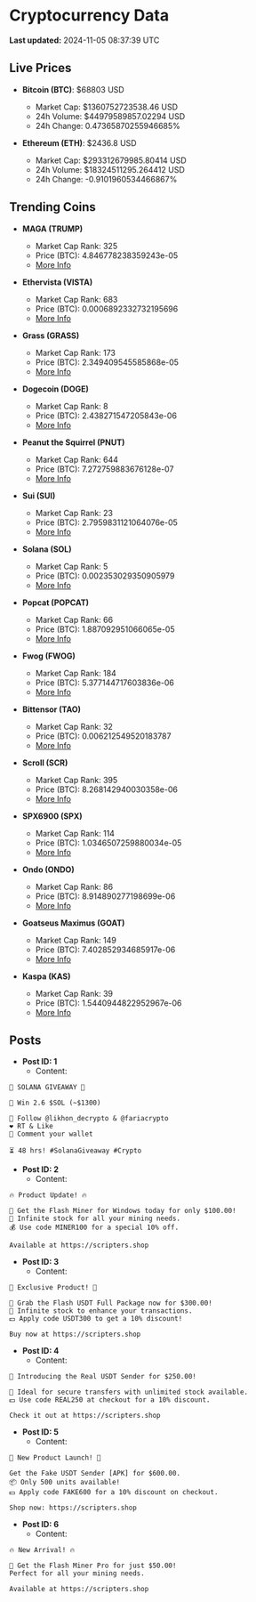 # Cryptocurrency Data

**Last updated:** 2024-11-05 08:37:39 UTC

## Live Prices
- **Bitcoin (BTC)**: $68803 USD
  - Market Cap: $1360752723538.46 USD
  - 24h Volume: $44979589857.02294 USD
  - 24h Change: 0.47365870255946685%

- **Ethereum (ETH)**: $2436.8 USD
  - Market Cap: $293312679985.80414 USD
  - 24h Volume: $18324511295.264412 USD
  - 24h Change: -0.9101960534466867%

## Trending Coins
- **MAGA (TRUMP)**
  - Market Cap Rank: 325
  - Price (BTC): 4.846778238359243e-05
  - [More Info](https://www.coingecko.com/en/coins/maga)

- **Ethervista (VISTA)**
  - Market Cap Rank: 683
  - Price (BTC): 0.0006892332732195696
  - [More Info](https://www.coingecko.com/en/coins/ethervista)

- **Grass (GRASS)**
  - Market Cap Rank: 173
  - Price (BTC): 2.349409545585868e-05
  - [More Info](https://www.coingecko.com/en/coins/grass)

- **Dogecoin (DOGE)**
  - Market Cap Rank: 8
  - Price (BTC): 2.438271547205843e-06
  - [More Info](https://www.coingecko.com/en/coins/dogecoin)

- **Peanut the Squirrel (PNUT)**
  - Market Cap Rank: 644
  - Price (BTC): 7.272759883676128e-07
  - [More Info](https://www.coingecko.com/en/coins/peanut-the-squirrel)

- **Sui (SUI)**
  - Market Cap Rank: 23
  - Price (BTC): 2.7959831121064076e-05
  - [More Info](https://www.coingecko.com/en/coins/sui)

- **Solana (SOL)**
  - Market Cap Rank: 5
  - Price (BTC): 0.002353029350905979
  - [More Info](https://www.coingecko.com/en/coins/solana)

- **Popcat (POPCAT)**
  - Market Cap Rank: 66
  - Price (BTC): 1.887092951066065e-05
  - [More Info](https://www.coingecko.com/en/coins/popcat)

- **Fwog (FWOG)**
  - Market Cap Rank: 184
  - Price (BTC): 5.377144717603836e-06
  - [More Info](https://www.coingecko.com/en/coins/fwog)

- **Bittensor (TAO)**
  - Market Cap Rank: 32
  - Price (BTC): 0.006212549520183787
  - [More Info](https://www.coingecko.com/en/coins/bittensor)

- **Scroll (SCR)**
  - Market Cap Rank: 395
  - Price (BTC): 8.268142940030358e-06
  - [More Info](https://www.coingecko.com/en/coins/scroll)

- **SPX6900 (SPX)**
  - Market Cap Rank: 114
  - Price (BTC): 1.0346507259880034e-05
  - [More Info](https://www.coingecko.com/en/coins/spx6900)

- **Ondo (ONDO)**
  - Market Cap Rank: 86
  - Price (BTC): 8.914890277198699e-06
  - [More Info](https://www.coingecko.com/en/coins/ondo)

- **Goatseus Maximus (GOAT)**
  - Market Cap Rank: 149
  - Price (BTC): 7.402852934685917e-06
  - [More Info](https://www.coingecko.com/en/coins/goatseus-maximus)

- **Kaspa (KAS)**
  - Market Cap Rank: 39
  - Price (BTC): 1.5440944822952967e-06
  - [More Info](https://www.coingecko.com/en/coins/kaspa)

## Posts
- **Post ID: 1**
  - Content:
```
🚀 SOLANA GIVEAWAY 🚀

🎁 Win 2.6 $SOL (~$1300)

🤝 Follow @likhon_decrypto & @fariacrypto
❤️ RT & Like
💬 Comment your wallet

⏳ 48 hrs! #SolanaGiveaway #Crypto
```

- **Post ID: 2**
  - Content:
```
🔥 Product Update! 🔥

🚀 Get the Flash Miner for Windows today for only $100.00!
🔋 Infinite stock for all your mining needs.
💰 Use code MINER100 for a special 10% off.

Available at https://scripters.shop
```

- **Post ID: 3**
  - Content:
```
🎁 Exclusive Product! 🎁

💸 Grab the Flash USDT Full Package now for $300.00!
🎉 Infinite stock to enhance your transactions.
💵 Apply code USDT300 to get a 10% discount!

Buy now at https://scripters.shop
```

- **Post ID: 4**
  - Content:
```
💎 Introducing the Real USDT Sender for $250.00!

💼 Ideal for secure transfers with unlimited stock available.
💵 Use code REAL250 at checkout for a 10% discount.

Check it out at https://scripters.shop
```

- **Post ID: 5**
  - Content:
```
🚀 New Product Launch! 🚀

Get the Fake USDT Sender [APK] for $600.00.
📦 Only 500 units available!
💵 Apply code FAKE600 for a 10% discount on checkout.

Shop now: https://scripters.shop
```

- **Post ID: 6**
  - Content:
```
🔥 New Arrival! 🔥

💸 Get the Flash Miner Pro for just $50.00!
Perfect for all your mining needs.

Available at https://scripters.shop
```

